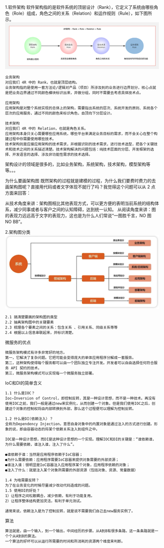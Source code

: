 1.软件架构
软件架构指的是软件系统的顶层设计（Rank），它定义了系统由哪些角色（Role）组成，角色之间的关系（Relation）和运作规则（Rule），如下图所示。
![pkg-init](./architectureImages/4R.jpg)

````
业务架构
对应我们 4R 中的 Rank，也就是顶层结构。
业务架构指的是使用一套方法论/逻辑对产品（项目）所涉及到的业务进行边界划分，核心点就是把业务边界通过不同颜色模块标识出来，并做分组，同时不需要去考虑具体技术点。

应用架构
应用架构是对整个系统实现的总体上的架构，需要指出系统的层次、系统开发的原则、系统各个层次的应用服务，通过不同的颜色来标识角色，自顶向下分层设计。

技术架构
对应我们 4R 中的 Relation，也就是角色关系。
应用架构本身只关心需要哪些应用系统，哪些平台来满足业务目标的需求，而不会关心在整个构建过程中你需要使用哪些技术。
技术架构则是应接应用架构的技术需求，并根据识别的技术需求，进行技术选型，把各个关键技术和技术之间的关系描述清楚。技术架构解决的问题包括：纯技术层面的分层、开发框架的选择、开发语言的选择、涉及非功能性需求的技术选择。

````

架构设计的领域是很多的，比如业务架构，系统架构，技术架构，模型架构等等。。。

为什么要画架构图
既然架构的过程就是建模的过程，为什么我们要费时费力的去画架构图呢？直接用代码或者文字体现不就行了吗？我觉得这个问题可以从 2 点方面来回答：


从技术角度来讲：架构图相比其他表现方式，可以更方便的表明当前系统的结构体系，减少同事或者与客户之间的认知障碍，达到统一认知。
从阅读角度来讲：图的表现力远远高于文字的表现力，这也是为什么人们常说“一图胜千言，NO 图 NO BB”。

2.架构图分类
![pkg-init](./architectureImages/types.jpg)

````
2.1 搞清楚要画的架构图的类型
2.2 抽离架构图中的关键要素
2.3 梳理各个要素之间的关系：包含关系 、引用关系、同级关系等等
2.4 根据以上信息串联起来，并标识清楚。
````


微服务的优点
````
微服务架构模式有许多非常好的地方。
第一，它解决了复杂问题。它把可能会变得庞大的单体应用程序分解成一套服务。
第二，这种架构使得每个服务都可以由一个团队独立专注开发。开发者可以自由选择任何符合服务 API 契约的技术。
第三，微服务架构模式可以实现每一个微服务独立部署。
````

 IoC和DI的简单含义
 ````
1.1 什么是IOC？
Ioc—Inversion of Control，即控制反转，其是一种设计思想，而不是一种技术。再没有使用IOC之前，我们一般是通过new来实例化，从而创建一个对象。但是我们使用IOC之后，创建这个对象的控制权将由内部转换到外部，那么这个过程便可以理解为控制反转。

1.2 什么是DI(依赖注入）？
全称为Dependency Injection，意思自身对象中的内置对象是通过注入的方式进行创建。形象的说，即由容器动态的将某个依赖关系注入到组件之中。

IOC是一种设计思想，而DI是这种设计思想的一个实现。理解IOC和DI的关键是：“谁依赖谁，为什么需要依赖，谁注入谁，注入了什么”。

●谁依赖于谁：当然是应用程序依赖于IoC容器；
●为什么需要依赖：应用程序需要IoC容器来提供对象需要的外部资源；
●谁注入谁：很明显是IoC容器注入应用程序某个对象，应用程序依赖的对象；
●注入了什么：就是注入某个对象所需要的外部资源（包括对象、资源、常量数据）

1.4 为啥需要反转？
为了在业务变化的时候尽量减少改动代码造成的问题。
1.5 使用DI的好处？
1）让程序之间松散耦合，减少依赖，有利于功能复用。
2）让程序整体结构更加灵活，有利于单元测试。

通常来说，依赖注入是为了控制反转，就是说不需要我们自己去new服务实例了。
 ````
 
 算法
 ```
 算法就是，由一个输入，到一个输出，中间经历的步骤。从A到B有很多条路，这一条条路就是一个个从A到B的算法。
一个算法的好坏可以从运行所需要的时间和所消耗的资源两个维度来判断。
 ```




